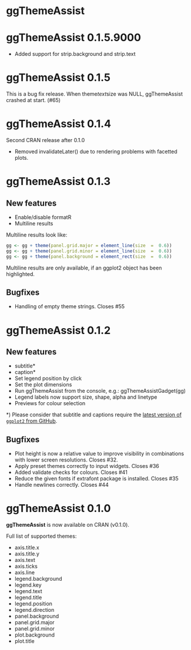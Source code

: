 # ggThemeAssist

# ggThemeAssist 0.1.5.9000

* Added support for strip.background and strip.text

# ggThemeAssist 0.1.5

This is a bug fix release. When theme$text$size was NULL, ggThemeAssist crashed at start. (#65)

# ggThemeAssist 0.1.4

Second CRAN release after 0.1.0

* Removed invalidateLater() due to rendering problems with facetted plots.

# ggThemeAssist 0.1.3

## New features

* Enable/disable formatR
* Multiline results

Multiline results look like:

```r
gg <- gg + theme(panel.grid.major = element_line(size  =  0.6))
gg <- gg + theme(panel.grid.minor = element_line(size  =  0.6))
gg <- gg + theme(panel.background = element_rect(size  =  0.6))
```
Multiline results are only available, if an ggplot2 object has been highlighted.

## Bugfixes

* Handling of empty theme strings. Closes #55


# ggThemeAssist 0.1.2

## New features
* subtitle* 
* caption*
* Set legend position by click
* Set the plot dimensions
* Run ggThemeAssist from the console, e.g.: ggThemeAssistGadget(gg)
* Legend labels now support size, shape, alpha and linetype
* Previews for colour selection

*) Please consider that subtitle and captions require the [latest version of `ggplot2` from GitHub](https://github.com/hadley/ggplot2#installation).


## Bugfixes
* Plot height is now a relative value to improve visibility in combinations with lower screen resolutions. Closes #32.
* Apply preset themes correctly to input widgets. Closes #36
* Added validate checks for colours. Closes #41
* Reduce the given fonts if extrafont package is installed. Closes #35
* Handle newlines correctly. Closes #44



# ggThemeAssist 0.1.0

**ggThemeAssist** is now available on CRAN (v0.1.0).

Full list of supported themes:

* axis.title.x
* axis.title.y	
* axis.text	
* axis.ticks
* axis.line
* legend.background
* legend.key
* legend.text
* legend.title
* legend.position
* legend.direction
* panel.background
* panel.grid.major
* panel.grid.minor
* plot.background
* plot.title
